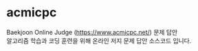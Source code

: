 # acmicpc
Baekjoon Online Judge (https://www.acmicpc.net/) 문제 답안<br>
알고리즘 학습과 코딩 훈련을 위해 온라인 저지 문제 답안 소스코드 입니다.
